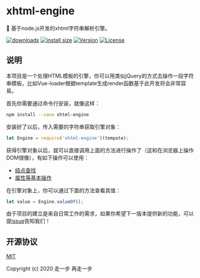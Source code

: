 # xhtml-engine
🌊 基于node.js开发的xhtml字符串解析引擎。

[![downloads](https://img.shields.io/npm/dm/xhtml-engine.svg)](https://yelloxing.github.io/npm-downloads?interval=7&packages=xhtml-engine)
[![install size](https://packagephobia.now.sh/badge?p=xhtml-engine)](https://packagephobia.now.sh/result?p=xhtml-engine)
[![Version](https://img.shields.io/npm/v/xhtml-engine.svg)](https://www.npmjs.com/package/xhtml-engine)
[![License](https://img.shields.io/npm/l/xhtml-engine.svg)](https://github.com/yelloxing/xhtml-engine/blob/master/LICENSE)

## 说明

本项目是一个处理HTML模板的引擎，你可以用类似jQuery的方式去操作一段字符串模板，比如Vue-loader根据template生成render函数基于此开发将会非常容易。

首先你需要通过命令行安装，就像这样：

```bash
npm install --save xhtml-engine
```

安装好了以后，传入需要的字符串获取引擎对象：

```js
let Engine = require('xhtml-engine')(tempate);
```

获得引擎对象以后，就可以直接调用上面的方法进行操作了（这和在浏览器上操作DOM很像），有如下操作可以使用：

- [结点查找](./docs/search.md)
- [属性等基本操作](./docs/operate.md)

在引擎对象上，你可以通过下面的方法查看其值：

```js
let value = Engine.valueOf();
```

由于项目的建立是来自日常工作的需求，如果你希望下一版本提供新的功能，可以提[issue](https://github.com/yelloxing/xhtml-engine/issues)告知我们！

## 开源协议

[MIT](https://github.com/yelloxing/xhtml-engine/blob/master/LICENSE)

Copyright (c) 2020 走一步 再走一步